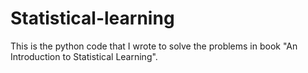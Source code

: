 # Statistical-learning

This is the python code that I wrote to solve the problems in book "An Introduction to Statistical Learning".
